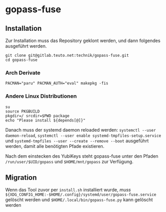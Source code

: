 # gopass-fuse

## Installation

Zur Installation muss das Repository geklont werden, und dann folgendes ausgeführt werden.

```shell
git clone git@gitlab.teuto.net:technik/gopass-fuse.git
cd gopass-fuse
```

### Arch Derivate

```shell
PACMAN="paru" PACMAN_AUTH="eval" makepkg -fis
```

### Andere Linux Distributionen

```shell
su
source PKGBUILD
pkgdir=/ srcdir=$PWD package
echo "Please install ${depends[@]}"
```

Danach muss der systemd daemon reloaded werden: `systemctl --user daemon-reload`, `systemctl --user enable systemd-tmpfiles-setup.service` und `systemd-tmpfiles --user --create --remove --boot` ausgeführt werden, damit alle benötigten Pfade existieren.

Nach dem einstecken des YubiKeys steht gopass-fuse unter den Pfaden `/run/user/$UID/gopass` und `$HOME/mnt/gopass` zur Verfügung.

## Migration

Wenn das Tool zuvor per `install.sh` installiert wurde, *muss* `${XDG_CONFIG_HOME:-$HOME/.config}/systemd/user/gopass-fuse.service` gelöscht werden und `$HOME/.local/bin/gopass-fuse.py` kann gelöscht werden
